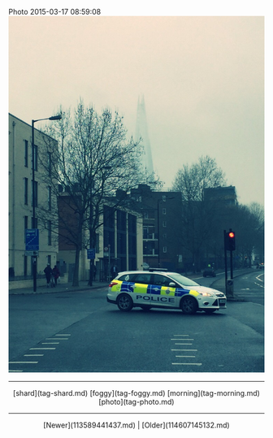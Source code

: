 <!--
title: Photo 2015-03-17 08
date: 2020-06-28T14:38:48.405Z
tags: shard, foggy, morning, photo
-->

Photo 2015-03-17 08:59:08
![](113862039837-0.jpg)

<!--BOTTOM-POST-NAVIGATION-->
---

<center>[shard](tag-shard.md) [foggy](tag-foggy.md) [morning](tag-morning.md) [photo](tag-photo.md)</center>

---

<center>[Newer](113589441437.md) | [Older](114607145132.md)</center>